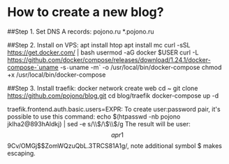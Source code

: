 # How to create a new blog?

##Step 1. Set DNS A records:
pojono.ru 
*.pojono.ru 

##Step 2. Install on VPS:
apt install htop
apt install mc
curl -sSL https://get.docker.com/ | bash
usermod -aG docker $USER
curl -L https://github.com/docker/compose/releases/download/1.24.1/docker-compose-`uname -s`-`uname -m` -o /usr/local/bin/docker-compose
chmod +x /usr/local/bin/docker-compose

##Step 3. Install traefik:
docker network create web
cd ~
git clone https://github.com/pojono/blog.git
cd blog/traefik
docker-compose up -d



traefik.frontend.auth.basic.users=EXPR:
To create user:password pair, it's possible to use this command:
echo $(htpasswd -nb pojono jklha2@893hAldkj) | sed -e s/\\$/\\$\\$/g
The result will be user:$$apr1$$9Cv/OMGj$$ZomWQzuQbL.3TRCS81A1g/, note additional symbol $ makes escaping.